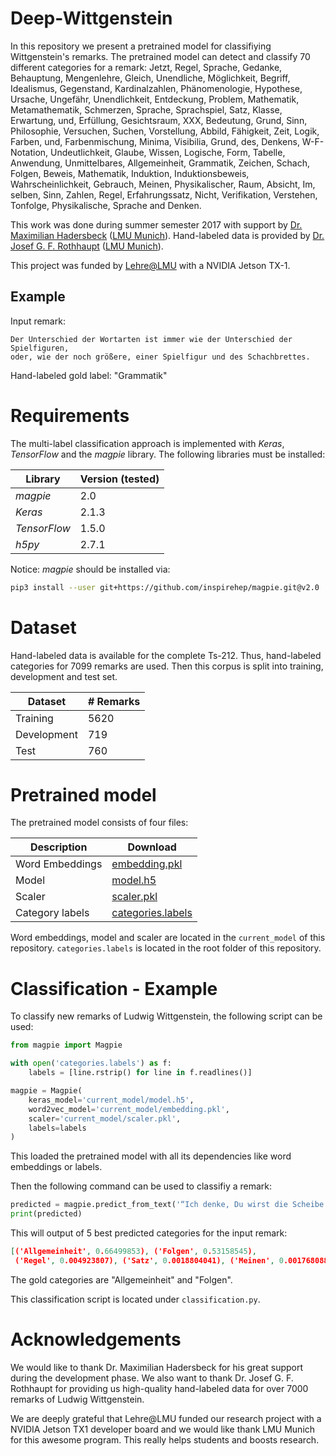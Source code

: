 # Deep-Wittgenstein

In this repository we present a pretrained model for classifiying
Wittgenstein's remarks. The pretrained model can detect and classify 70
different categories for a remark: Jetzt, Regel, Sprache, Gedanke, Behauptung,
Mengenlehre, Gleich, Unendliche, Möglichkeit, Begriff, Idealismus, Gegenstand,
Kardinalzahlen, Phänomenologie, Hypothese, Ursache, Ungefähr, Unendlichkeit,
Entdeckung, Problem, Mathematik, Metamathematik, Schmerzen, Sprache,
Sprachspiel, Satz, Klasse, Erwartung, und, Erfüllung, Gesichtsraum, XXX,
Bedeutung, Grund, Sinn, Philosophie, Versuchen, Suchen, Vorstellung, Abbild,
Fähigkeit, Zeit, Logik, Farben, und, Farbenmischung, Minima, Visibilia, Grund,
des, Denkens, W-F-Notation, Undeutlichkeit, Glaube, Wissen, Logische, Form,
Tabelle, Anwendung, Unmittelbares, Allgemeinheit, Grammatik, Zeichen, Schach,
Folgen, Beweis, Mathematik, Induktion, Induktionsbeweis, Wahrscheinlichkeit,
Gebrauch, Meinen, Physikalischer, Raum, Absicht, Im, selben, Sinn, Zahlen,
Regel, Erfahrungssatz, Nicht, Verifikation, Verstehen, Tonfolge, Physikalische,
Sprache and Denken.

This work was done during summer semester 2017 with support by [Dr. Maximilian
Hadersbeck](http://cis.lmu.de/personen/mitarbeiter/hadersbeck/index.html) ([LMU
Munich](https://www.en.uni-muenchen.de/index.html)). Hand-labeled data is
provided by [Dr. Josef G. F.
Rothhaupt](http://www.philosophie.uni-muenchen.de/lehreinheiten/philosophie_1/personen/josef_rothhaupt/index.html)
([LMU Munich](https://www.en.uni-muenchen.de/index.html)).

This project was funded by
[Lehre@LMU](https://www.uni-muenchen.de/studium/lehre_at_lmu/index.html) with a
NVIDIA Jetson TX-1.

## Example

Input remark:

```text
Der Unterschied der Wortarten ist immer wie der Unterschied der Spielfiguren,
oder, wie der noch größere, einer Spielfigur und des Schachbrettes.
```

Hand-labeled gold label: "Grammatik"

# Requirements

The multi-label classification approach is implemented with *Keras*, *TensorFlow*
and the *magpie* library. The following libraries must be installed:

| Library      | Version (tested)
| ------------ | ----------------
| *magpie*     | 2.0
| *Keras*      | 2.1.3
| *TensorFlow* | 1.5.0
| *h5py*       | 2.7.1

Notice: *magpie* should be installed via:

```bash
pip3 install --user git+https://github.com/inspirehep/magpie.git@v2.0
```

# Dataset

Hand-labeled data is available for the complete Ts-212. Thus, hand-labeled
categories for 7099 remarks are used. Then this corpus is split into training,
development and test set.

| Dataset     | # Remarks
| ----------- | ---------
| Training    | 5620
| Development | 719
| Test        | 760

# Pretrained model

The pretrained model consists of four files:

| Description | Download
| ----------- | --------
| Word Embeddings | [embedding.pkl](https://github.com/stefan-it/deep-wittgenstein/raw/master/current_model/embedding.pkl)
| Model           | [model.h5](https://github.com/stefan-it/deep-wittgenstein/raw/master/current_model/model.h5)
| Scaler          | [scaler.pkl](https://github.com/stefan-it/deep-wittgenstein/raw/master/current_model/scaler.pkl)
| Category labels | [categories.labels](https://github.com/stefan-it/deep-wittgenstein/raw/master/categories.labels)

Word embeddings, model and scaler are located in the `current_model` of this
repository. `categories.labels` is located in the root folder of this repository.

# Classification - Example

To classify new remarks of Ludwig Wittgenstein, the following script can be used:

```python
from magpie import Magpie

with open('categories.labels') as f:
    labels = [line.rstrip() for line in f.readlines()]

magpie = Magpie(
    keras_model='current_model/model.h5',
    word2vec_model='current_model/embedding.pkl',
    scaler='current_model/scaler.pkl',
    labels=labels
)
```

This loaded the pretrained model with all its dependencies like word embeddings
or labels.

Then the following command can be used to classifiy a remark:

```python
predicted = magpie.predict_from_text('“Ich denke, Du wirst die Scheibe irgendwo innerhalb dieses Kreises treffen”.')
print(predicted)
```

This will output of 5 best predicted categories for the input remark:

```json
[('Allgemeinheit', 0.66499853), ('Folgen', 0.53158545),
 ('Regel', 0.004923807), ('Satz', 0.0018804041), ('Meinen', 0.0017680882)]
```

The gold categories are "Allgemeinheit" and "Folgen".

This classification script is located under `classification.py`.

# Acknowledgements

We would like to thank Dr. Maximilian Hadersbeck for his great support during
the development phase. We also want to thank Dr. Josef G. F. Rothhaupt for
providing us high-quality hand-labeled data for over 7000 remarks of Ludwig
Wittgenstein.

We are deeply grateful that Lehre@LMU funded our research project with a
NVIDIA Jetson TX1 developer board and we would like thank LMU Munich for this
awesome program. This really helps students and boosts research.
